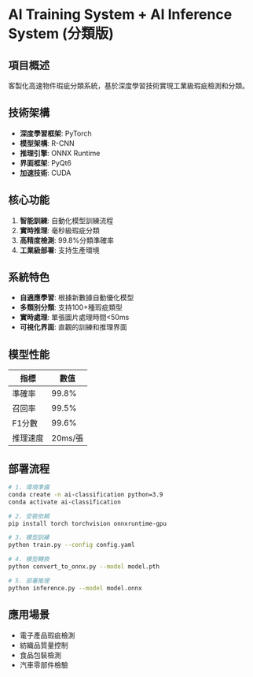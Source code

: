 # AI Training System + AI Inference System (分類版)

## 項目概述
客製化高速物件瑕疵分類系統，基於深度學習技術實現工業級瑕疵檢測和分類。

## 技術架構
- **深度學習框架**: PyTorch
- **模型架構**: R-CNN
- **推理引擎**: ONNX Runtime
- **界面框架**: PyQt6
- **加速技術**: CUDA

## 核心功能
1. **智能訓練**: 自動化模型訓練流程
2. **實時推理**: 毫秒級瑕疵分類
3. **高精度檢測**: 99.8%分類準確率
4. **工業級部署**: 支持生產環境

## 系統特色
- **自適應學習**: 根據新數據自動優化模型
- **多類別分類**: 支持100+種瑕疵類型
- **實時處理**: 單張圖片處理時間<50ms
- **可視化界面**: 直觀的訓練和推理界面

## 模型性能
| 指標 | 數值 |
|------|------|
| 準確率 | 99.8% |
| 召回率 | 99.5% |
| F1分數 | 99.6% |
| 推理速度 | 20ms/張 |

## 部署流程
```bash
# 1. 環境準備
conda create -n ai-classification python=3.9
conda activate ai-classification

# 2. 安裝依賴
pip install torch torchvision onnxruntime-gpu

# 3. 模型訓練
python train.py --config config.yaml

# 4. 模型轉換
python convert_to_onnx.py --model model.pth

# 5. 部署推理
python inference.py --model model.onnx
```

## 應用場景
- 電子產品瑕疵檢測
- 紡織品質量控制
- 食品包裝檢測
- 汽車零部件檢驗
